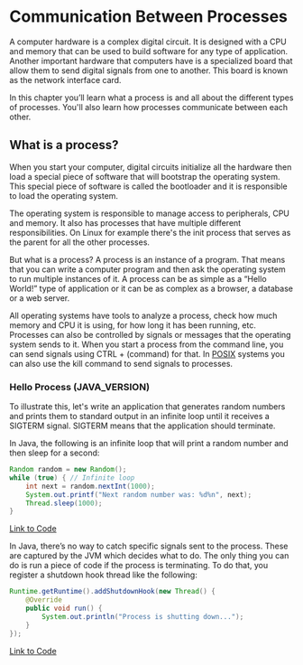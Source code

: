 # Communication Between Processes

A computer hardware is a complex digital circuit. It is designed with a CPU and memory that can be used to build software for any type of application. Another important hardware that computers have is a specialized board that allow them to send digital signals from one to another. This board is known as the network interface card.

In this chapter you’ll learn what a process is and all about the different types of processes. You'll also learn how processes communicate between each other.

## What is a process?

When you start your computer, digital circuits initialize all the hardware then load a special piece of software that will bootstrap the operating system. This special piece of software is called the bootloader and it is responsible to load the operating system.

The operating system is responsible to manage access to peripherals, CPU and memory. It also has processes that have multiple different responsibilities. On Linux for example there's the init process that serves as the parent for all the other processes.

But what is a process? A process is an instance of a program. That means that you can write a computer program and then ask the operating system to run multiple instances of it. A process can be as simple as a “Hello World!” type of application or it can be as complex as a browser, a database or a web server.

All operating systems have tools to analyze a process, check how much memory and CPU it is using, for how long it has been running, etc. Processes can also be controlled by signals or messages that the operating system sends to it. When you start a process from the command line, you can send signals using CTRL + (command) for that. In [POSIX](https://en.wikipedia.org/wiki/POSIX) systems you can also use the kill command to send signals to processes.

### Hello Process (JAVA_VERSION)

To illustrate this, let's write an application that generates random numbers and prints them to standard output in an infinite loop until it receives a SIGTERM signal. SIGTERM means that the application should terminate.

In Java, the following is an infinite loop that will print a random number and then sleep for a second:

```java
Random random = new Random();
while (true) { // Infinite loop
    int next = random.nextInt(1000);
    System.out.printf("Next random number was: %d%n", next);
    Thread.sleep(1000);
}
```
[Link to Code](../code/java/chapter-01/random_printer/src/main/java/org/visola/howthewebworks/serverside/Main.java#L15-L20)

In Java, there’s no way to catch specific signals sent to the process. These are captured by the JVM which decides what to do. The only thing you can do is run a piece of code if the process is terminating. To do that, you register a shutdown hook thread like the following:

```java
Runtime.getRuntime().addShutdownHook(new Thread() {
    @Override
    public void run() {
        System.out.println("Process is shutting down...");
    }
});
```
[Link to Code](../code/java/chapter-01/random_printer/src/main/java/org/visola/howthewebworks/serverside/Main.java#L8-L13)
